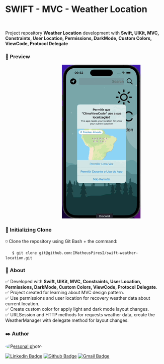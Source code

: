 # SWIFT - MVC - Weather Location

<br/>

Project repository **Weather Location** development with **Swift, UIKit, MVC, Constraints, User Location, Permissions, DarkMode, Custom Colors, ViewCode, Protocol Delegate**

<h3 id="acessar-projeto">📁 Preview</h3>
<div style="text-align: center;">
   &nbsp;&nbsp;&nbsp;&nbsp;&nbsp;&nbsp;&nbsp;&nbsp;&nbsp;&nbsp;&nbsp;&nbsp;&nbsp;&nbsp;&nbsp;&nbsp;&nbsp;&nbsp;
  &nbsp;&nbsp;&nbsp;&nbsp;&nbsp;&nbsp;&nbsp;
  <img src="./ClimaViewCode/Assets.xcassets/wathergif.dataset/wathergif.gif" alt="app" width="250px" height="490px"/>
</div>


<h3 id="acessar-projeto">📁 Initializing Clone</h3>

◽ Clone the repository using Git Bash + the command:

       $ git clone git@github.com:IMatheusPiresI/swift-weather-location.git

<h3 id="sobre">📍 About</h3>

✅ Developed with **Swift, UIKit, MVC, Constraints, User Location, Permissions, DarkMode, Custom Colors, ViewCode, Protocol Delegate**. <br>
✅ Project created for learning about MVC design pattern. <br>
✅ Use permissions and user location for recovery weather data about current location. <br>
✅ Create custom color for apply light and dark mode layout changes. <br>
✅ URLSession and HTTP methods for requests weather data, create the WeatherManager with delegate method for layout changes.


<h3 id="autor">✒️ Author</h3>

<a href="https://github.com/imatheuspiresi"> <img style="border-radius: 50%;" src="https://avatars.githubusercontent.com/u/84977444?v=4" width="100px;" alt="Personal photo"/> </a>

[![Linkedin Badge](https://img.shields.io/badge/LinkedIn-0077B5?style=for-the-badge&logo=linkedin&logoColor=white)](https://www.linkedin.com/in/matheus-pires-87a174211/) [![Github Badge](https://img.shields.io/badge/GitHub-100000?style=for-the-badge&logo=github&logoColor=white)](https://github.com/imatheuspiresi) [![Gmail Badge](https://img.shields.io/badge/Gmail-D14836?style=for-the-badge&logo=gmail&logoColor=white)](mailto:matheuspdsousa@gmail.com)
